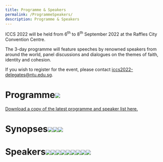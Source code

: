 ```yaml
---
title: Programme & Speakers
permalink: /ProgrammeSpeakers/
description: Programme & Speakers
---
```

ICCS 2022 will be held from 6<sup>th</sup> to 8<sup>th</sup> September 2022 at the Raffles City Convention Centre.  

The 3-day programme will feature speeches by renowned speakers from around the world, panel discussions and dialogues on the themes of faith, identity and cohesion.

If you wish to register for the event, please contact <a href="mailto:iccs2022-delegates@ntu.edu.sg">iccs2022-delegates@ntu.edu.sg</a>.
# Programme![](/images/ICCS%20Programme%201_as%20at%2025%20Aug.png)
[Download a copy of the latest programme and speaker list here.](/files/ICCS%202022%20Programme%20and%20Speakers_as%20at%202%20Sep%202022.pdf)

# Synopses![](/images/ICCS%20Programme%202_as%20at%2025%20Aug.png)![](/images/ICCS%20Programme%203_as%20at%2025%20Aug.png)![](/images/ICCS%20Programme%204_as%20at%2025%20Aug.png)
# Speakers![](/images/ICCS%20Speakers%201_as%20at%2030%20Aug%202022.png)![](/images/ICCS%20Speakers%202_as%20at%201%20Sep%202022.png)![](/images/ICCS%20Speakers%203_as%20at%201%20Sep%202022.png)![](/images/ICCS%20Speakers%204_as%20at%2025%20Aug.png)![](/images/ICCS%20Speakers%205_as%20at%2025%20Aug.png)![](/images/ICCS%20Speakers%206_as%20at%2030%20Aug%202022.png)![](/images/ICCS%20Speakers%207_as%20at%2025%20Aug.png)![](/images/ICCS%20Speakers%208_as%20at%2025%20Aug.png)![](/images/ICCS%20Speakers%209_as%20at%2030%20Aug%202022.png)